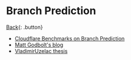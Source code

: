 # Branch Prediction

[Back](./computer-architecture.md){: .button}


- [Cloudflare Benchmarks on Branch Prediction](https://blog.cloudflare.com/branch-predictor/)
- [Matt Godbolt's blog](https://xania.org/201602/bpu-part-three)
- [VladimirUzelac thesis](http://www.ece.uah.edu/~milenka/docs/VladimirUzelac.thesis.pdf)
